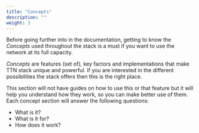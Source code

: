 ```yaml
---
title: "Concepts"
description: ""
weight: 3
---
```


Before going further into in the documentation, getting to know the *Concepts* used throughout the stack is a must if you want to use the network at its full capacity.

*Concepts* are features (set of), key factors and implementations that make TTN stack unique and powerful. If you are interested in the different possibilities the stack offers then this is the right place.

This section will not have guides on how to use this or that feature but it will help you understand how they work, so you can make better use of them. Each concept section will answer the following questions:
* What is it?
* What is it for?
* How does it work?
